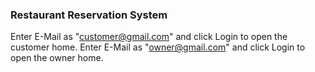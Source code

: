 ### Restaurant Reservation System

Enter E-Mail as "customer@gmail.com" and click Login to open the customer home.
Enter E-Mail as "owner@gmail.com" and click Login to open the owner home.